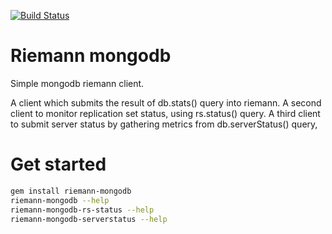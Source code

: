 [![Build Status](https://travis-ci.org/riemann/riemann-mongodb.svg?branch=master)](https://travis-ci.org/riemann/riemann-mongodb)

Riemann mongodb
=============

Simple mongodb riemann client.


A client which submits the result of db.stats() query into riemann.
A second client to monitor replication set status, using rs.status() query.
A third client to submit server status by gathering metrics from db.serverStatus() query,


Get started
==========

``` bash
gem install riemann-mongodb
riemann-mongodb --help
riemann-mongodb-rs-status --help
riemann-mongodb-serverstatus --help
```
